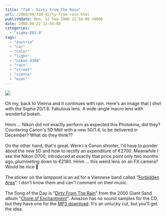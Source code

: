 ```yaml
---
title: "710 - Dirty From The Rain"
url: /2008/09/710-dirty-from-rain.html
publishDate: Mon, 22 Sep 2008 22:56:00 +0000
date: 2008-09-22 22:56:00
categories: 
  - "sigma-201-8"
tags: 
  - "austria"
  - "car"
  - "color"
  - "light"
  - "nikon-d300"
  - "rain"
  - "street"
  - "vienna"
  - "wien"
---
```

<a href="https://d25zfm9zpd7gm5.cloudfront.net/1200x1200/2008/20080922_171848_ps.jpg" target="_blank"><img src="https://d25zfm9zpd7gm5.cloudfront.net/0600x0600/2008/20080922_171848_ps.jpg"/></a><br/><br/>Oh my, back to Vienna and it continues with rain. Here's an image that I shot with the Sigma 20/1.8. Fabulous lens. A wide-angle macro lens with wonderful bokeh. <br/><br/>Hmm ... Nikon did not exactly perform as expected this Photokina, did they? Countering Canon's 5D MkII with a new 50/1.4, to be delivered in December? What do they think??<br/><br/>On the other hand, that's great. Were I a Canon shooter, I'd have to ponder about the new 5D and how to rectify an expenditure of €2700. Meanwhile I see the Nikon D700, introduced at exactly that price point only two months ago, plummeting down to €2180. Hmm ... this weird lens on an FX camera? Would be nice 🙂<br/><br/>The sticker on the lamppost is an ad for a Viennese band called "<a href="http://www.forbiddenarea.net/" target="_blank">Forbidden Area</a>". I don't know them and can't comment on their music. <br/><br/>The Song of the Day is "<a href="http://www.lyricspy.com/g/Giant_Sand/lyrics/Dirty_From_The_Rain/" target="_blank">Dirty From The Rain</a>" from the 2000 Giant Sand album "<a href="http://www.amazon.com/Chore-Enchantment-Giant-Sand/dp/B00003XAA7" target="_blank">Chore of Enchantment</a>". Amazon has no sound samples for the CD, but they have one for the <a href="http://www.amazon.com/Dirty-From-The-Rain/dp/B00171C068" target="_blank">MP3 download</a>. It's an unlucky cut, but you'll get the idea.
